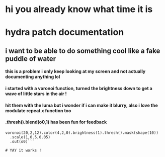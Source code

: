 # hi you already know what time it is

# hydra patch documentation

## i want to be able to do something cool like a fake puddle of water
#### this is a problem i only keep looking at my screen and not actually documenting anything lol

#### i started with a voronoi function, turned the brightness down to get a wave of little stars in the air !

#### hit them with the luma but i wonder if i can make it blurry, also i love the modulate repeat x function too 

#### .thresh().blend(o0,1) has been fun for feedback


``` // Type some code on a new line (such as "osc().out()"), and press CTRL+shift+enter
voronoi(20,2,12).color(4,2,0).brightness(1).thresh().mask(shape(10))
  .scale(1,0.5,0.05)
  .out(o0)```
  
# YAY it works !